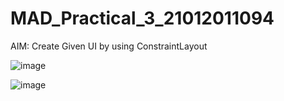 # MAD_Practical_3_21012011094
AIM: Create Given UI by using ConstraintLayout

![image](https://github.com/Nisarg512/MAD_Practical_3_21012011094/assets/139303998/31ab58ae-047f-40f3-a097-e258d4ab0821)

![image](https://github.com/Nisarg512/MAD_Practical_3_21012011094/assets/139303998/64766e41-2563-483c-9cab-212a32450ece)
